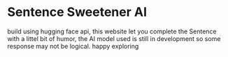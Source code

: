 # Sentence Sweetener AI

build using hugging face api, this website let you complete the Sentence with a littel bit of humor, the AI model used is still in development so some response may not be logical. happy exploring

